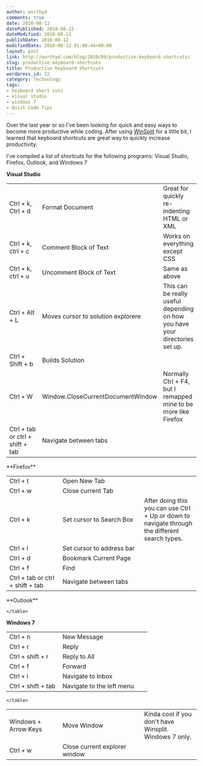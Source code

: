 ```yaml
---
author: worthyd
comments: true
date: 2010-08-12 
datePublished: 2010-08-12  
dateModified: 2010-08-12 
publishDate: 2010-08-12  
modifiedDate: 2010-08-12 01:08:44+00:00
layout: post
link: http://worthyd.com/blog/2010/08/productive-keyboard-shortcuts/
slug: productive-keyboard-shortcuts
title: Productive Keyboard Shortcuts
wordpress_id: 22
category: Technology
tags:
- keyboard short cuts
- visual studio
- windows 7
- Quick Code Tips
---
```


Over the last year or so I've been looking for quick and easy ways to become more productive while coding. After using [WinSplit](http://worthyd.com/techblog/index.php/2010/07/winsplit/) for a little bit, I learned that keyboard shortcuts are great way to quickly increase productivity.

I've compiled a list of shortcuts for the following programs: Visual Studio, Firefox, Outlook, and Windows 7
<!-- more -->
**Visual Studio**
<table >
        <tr >
            
<td style="width:125px;" >Ctrl + k, Ctrl + d 
</td>
            
<td style="width:200px" >Format Document
</td>
            
<td >Great for quickly re-indenting HTML or XML
</td>
        </tr>
        <tr >
            
<td >Ctrl + k, ctrl + c
</td>
            
<td >Comment Block of Text 
</td>
            
<td >Works on everything except CSS
</td>
        </tr>
        <tr >
            
<td >Ctrl + k, ctrl + u
</td>
            
<td >Uncomment Block of Text
</td>
            
<td >Same as above
</td>
        </tr>
        <tr >
            
<td >Ctrl + Alt + L
</td>
            
<td >Moves cursor to solution explorere
</td>
            
<td >This can be really useful depending on how you have your directories set up.
</td>
        </tr>
        <tr >
            
<td >Ctrl + Shift + b
</td>
            
<td >Builds Solution
</td>
            
<td >
</td>
        </tr>
<tr >
            
<td >Ctrl + W
</td>
            
<td >Window.CloseCurrentDocumentWindow
</td>
            
<td >Normally Ctrl + F4, but I remapped mine to be more like Firefox
</td>
        </tr>
<tr >
            
<td >Ctrl + tab or   
ctrl + shift + tab
</td>
            
<td >Navigate between tabs
</td>
            
<td >
</td>
        </tr>
</table>
**Firefox**
<table >
        <tr >
            
<td style="width: 125px;" >Ctrl + t 
</td>
            
<td style="width: 200px" >Open New Tab
</td>
            
<td >
</td>
        </tr>
        <tr >
            
<td >Ctrl + w
</td>
            
<td >Close current Tab
</td>
            
<td >
</td>
        </tr>
        <tr >
            
<td >Ctrl + k
</td>
            
<td >Set cursor to Search Box
</td>
            
<td >After doing this you can use Ctrl + Up or down to navigate through the different search types.
</td>
        </tr>
        <tr >
            
<td >Ctrl + l
</td>
            
<td >Set cursor to address bar
</td>
            
<td >
</td>
        </tr>
        <tr >
            
<td >Ctrl + d
</td>
            
<td >Bookmark Current Page
</td>
            
<td >
</td>
        </tr>
        <tr >
            
<td >Ctrl + f
</td>
            
<td >Find
</td>
            
<td >
</td>
        </tr>
<tr >
            
<td >Ctrl + tab or   
ctrl + shift + tab
</td>
            
<td >Navigate between tabs
</td>
            
<td >
</td>
        </tr>
    </table>
**Outlook**
 <table >
        <tr >
            
<td style="width: 125px;" >Ctrl + n 
</td>
            
<td style="width: 200px" >New Message
</td>
            
<td >
</td>
        </tr>
        <tr >
            
<td >Ctrl + r
</td>
            
<td >Reply
</td>
            
<td >
</td>
        </tr>
        <tr >
            
<td >Ctrl + shift + r
</td>
            
<td >Reply to All
</td>
            
<td >
</td>
        </tr>
        <tr >
            
<td >Ctrl + f
</td>
            
<td >Forward
</td>
            
<td >
</td>
        </tr>
        <tr >
            
<td >Ctrl + i
</td>
            
<td >Navigate to Inbox
</td>
            
<td >
</td>
        </tr>
        <tr >
            
<td >Ctrl + shift + tab
</td>
            
<td >Navigate to the left menu
</td>
            
<td >
</td>
        </tr>
        
    </table>
**Windows 7**
 <table >
        <tr >
            
<td style="width: 125px;" >Windows + Arrow Keys
</td>
            
<td style="width: 200px" >Move Window
</td>
            
<td >Kinda cool if you don't have Winsplit. Windows 7 only.
</td>
        </tr>
        <tr >
            
<td >Ctrl + w
</td>
            
<td >Close current explorer window
</td>
            
<td >
</td>
        </tr>
               
        
    </table>
